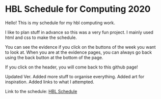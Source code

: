 # HBL Schedule for Computing 2020
Hello! This is my schedule for my hbl computing work.

I like to plan stuff in advance so this was a very fun project. 
I mainly used html and css to make the schedule.

You can see the evidence if you click on the buttons of the week you want to look at. 
When you are at the evidence pages, you can always go back using the back button at the bottom of the page.

If you click on the header, you will come back to this github page!

Updated Ver.
Added more stuff to organise everything.
Added art for inspiration.
Added links to what I attempted.

Link to the schedule:
<a href="https://jessicacnx.github.io/hblsch2.0/">HBL Schedule</a>
